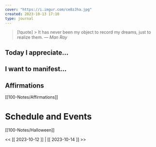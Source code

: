 ```yaml
---
cover: "https://i.imgur.com/ce8zJha.jpg"
created: 2023-10-13 17:10
type: journal
---
```



>[!quote] > It has never been my object to record my dreams, just to realize them.
> — <cite>Man Ray</cite>

## Today I appreciate...


## I want to manifest...


## Affirmations
[[100-Notes/Affirmations]]













# Schedule and Events

[[100-Notes/Halloween]]


<< [[ 2023-10-12 ]] | [[ 2023-10-14 ]] >>
